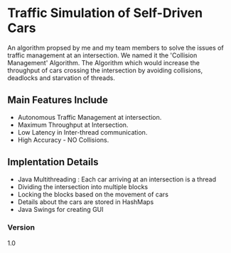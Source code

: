 # Traffic Simulation of Self-Driven Cars 

An algorithm propsed by me and my team members to solve the issues of traffic management at an intersection. We named it the 'Collision Management' Algorithm. The Algorithm which would increase the throughput of cars crossing the intersection by avoiding collisions, deadlocks and starvation of threads.

## Main Features Include
- Autonomous Traffic Management at intersection.
- Maximum Throughput at Intersection.
- Low Latency in Inter-thread communication.
- High Accuracy - NO Collisions.

## Implentation Details
- Java Multithreading : Each car arriving at an intersection is a thread
- Dividing the intersection into multiple blocks
- Locking the blocks based on the movement of cars
- Details about the cars are stored in HashMaps
- Java Swings for creating GUI

### Version
1.0
